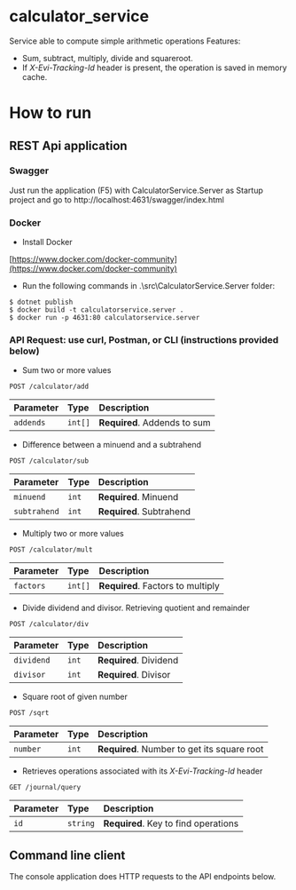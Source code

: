 # calculator_service
 Service able to compute simple arithmetic operations
 Features:
 - Sum, subtract, multiply, divide and squareroot.
 - If *X-Evi-Tracking-Id* header is present, the operation is saved in memory cache.

# How to run
## REST Api application
### Swagger
Just run the application (F5) with CalculatorService.Server as Startup project and go to http://localhost:4631/swagger/index.html

### Docker
- Install Docker

[https://www.docker.com/docker-community](https://www.docker.com/docker-community)

- Run the following commands in .\src\CalculatorService.Server folder:
```
$ dotnet publish
$ docker build -t calculatorservice.server .
$ docker run -p 4631:80 calculatorservice.server
```

### API Request: use curl, Postman, or CLI (instructions provided below)

- Sum two or more values
```http
POST /calculator/add
```
| Parameter | Type     | Description                       |
| :-------- | :------- | :-------------------------------- |
| `addends`      | `int[]` | **Required**. Addends to sum |

- Difference between a minuend and a subtrahend
```http
POST /calculator/sub
```
| Parameter | Type     | Description                       |
| :-------- | :------- | :-------------------------------- |
| `minuend`      | `int` | **Required**. Minuend |
| `subtrahend`      | `int` | **Required**. Subtrahend |

- Multiply two or more values
```http
POST /calculator/mult
```
| Parameter | Type     | Description                       |
| :-------- | :------- | :-------------------------------- |
| `factors`      | `int[]` | **Required**. Factors to multiply |

- Divide dividend and divisor. Retrieving quotient and remainder
```http
POST /calculator/div
```
| Parameter | Type     | Description                       |
| :-------- | :------- | :-------------------------------- |
| `dividend`      | `int` | **Required**. Dividend |
| `divisor`      | `int` | **Required**. Divisor |

- Square root of given number
```http
POST /sqrt
```
| Parameter | Type     | Description                       |
| :-------- | :------- | :-------------------------------- |
| `number`      | `int` | **Required**. Number to get its square root |

- Retrieves operations associated with its *X-Evi-Tracking-Id* header
```http
GET /journal/query
```
| Parameter | Type     | Description                       |
| :-------- | :------- | :-------------------------------- |
| `id`      | `string` | **Required**. Key to find operations |

## Command line client
The console application does HTTP requests to the API endpoints below.

